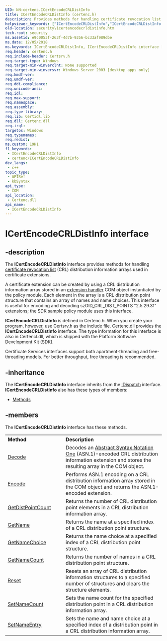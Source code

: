 ```yaml
---
UID: NN:certenc.ICertEncodeCRLDistInfo
title: ICertEncodeCRLDistInfo (certenc.h)
description: Provides methods for handling certificate revocation list (CRL) distribution information arrays used in certificate extensions.
helpviewer_keywords: ["ICertEncodeCRLDistInfo","ICertEncodeCRLDistInfo interface [Security]","ICertEncodeCRLDistInfo interface [Security]","described","_certsrv_icertencodecrldistinfo","certenc/ICertEncodeCRLDistInfo","security.icertencodecrldistinfo"]
old-location: security\icertencodecrldistinfo.htm
tech.root: security
ms.assetid: e9c0053f-263f-4d7b-9356-bc33af989dbe
ms.date: 12/05/2018
ms.keywords: ICertEncodeCRLDistInfo, ICertEncodeCRLDistInfo interface [Security], ICertEncodeCRLDistInfo interface [Security],described, _certsrv_icertencodecrldistinfo, certenc/ICertEncodeCRLDistInfo, security.icertencodecrldistinfo
req.header: certenc.h
req.include-header: Certsrv.h
req.target-type: Windows
req.target-min-winverclnt: None supported
req.target-min-winversvr: Windows Server 2003 [desktop apps only]
req.kmdf-ver: 
req.umdf-ver: 
req.ddi-compliance: 
req.unicode-ansi: 
req.idl: 
req.max-support: 
req.namespace: 
req.assembly: 
req.type-library: 
req.lib: Certidl.lib
req.dll: Certenc.dll
req.irql: 
targetos: Windows
req.typenames: 
req.redist: 
ms.custom: 19H1
f1_keywords:
 - ICertEncodeCRLDistInfo
 - certenc/ICertEncodeCRLDistInfo
dev_langs:
 - c++
topic_type:
 - APIRef
 - kbSyntax
api_type:
 - COM
api_location:
 - Certenc.dll
api_name:
 - ICertEncodeCRLDistInfo
---
```


# ICertEncodeCRLDistInfo interface


## -description

The <b>ICertEncodeCRLDistInfo</b> interface provides methods for handling <a href="https://docs.microsoft.com/windows/desktop/SecGloss/c-gly">certificate revocation list</a> (CRL) distribution information arrays used in certificate extensions.

 A certificate extension can be created by using a CRL distribution information array stored in an 
<a href="https://docs.microsoft.com/windows/desktop/SecCrypto/writing-custom-extension-handlers">extension handler</a> COM object instantiated by the policy module. Each element in the array is a CRL distribution point structure that contains an array of names and name choices. This interface is useful for encoding and decoding szOID_CRL_DIST_POINTS "2.5.29.31" extensions; the SDK sample policy module uses this interface.

<b>ICertEncodeCRLDistInfo</b> is defined in Certenc.h. When you create your program, however, use Certsrv.h as the include file. Certenc.dll provides the <b>ICertEncodeCRLDistInfo</b> interface. The type information for this interface is also in Certencl.dll, which is shipped with the Platform Software Development Kit (SDK).

Certificate Services interfaces support both apartment-threading and free-threading models. For better throughput, free threading is recommended.

## -inheritance

The <b xmlns:loc="http://microsoft.com/wdcml/l10n">ICertEncodeCRLDistInfo</b> interface inherits from the <a href="https://docs.microsoft.com/previous-versions/windows/desktop/api/oaidl/nn-oaidl-idispatch">IDispatch</a> interface. <b>ICertEncodeCRLDistInfo</b> also has these types of members:
<ul>
<li><a href="https://docs.microsoft.com/">Methods</a></li>
</ul>

## -members

The <b>ICertEncodeCRLDistInfo</b> interface has these methods.
<table class="members" id="memberListMethods">
<tr>
<th align="left" width="37%">Method</th>
<th align="left" width="63%">Description</th>
</tr>
<tr data="declared;">
<td align="left" width="37%">
<a href="https://docs.microsoft.com/windows/desktop/api/certenc/nf-certenc-icertencodecrldistinfo-decode">Decode</a>
</td>
<td align="left" width="63%">
Decodes an <a href="https://docs.microsoft.com/windows/desktop/SecGloss/a-gly">Abstract Syntax Notation One</a> (ASN.1)-encoded CRL distribution information extension and stores the resulting array in the COM object.

</td>
</tr>
<tr data="declared;">
<td align="left" width="37%">
<a href="https://docs.microsoft.com/windows/desktop/api/certenc/nf-certenc-icertencodecrldistinfo-encode">Encode</a>
</td>
<td align="left" width="63%">
Performs ASN.1 encoding on a CRL distribution information array stored in the COM object and returns the ASN.1-encoded extension.

</td>
</tr>
<tr data="declared;">
<td align="left" width="37%">
<a href="https://docs.microsoft.com/windows/desktop/api/certenc/nf-certenc-icertencodecrldistinfo-getdistpointcount">GetDistPointCount</a>
</td>
<td align="left" width="63%">
Returns the number of CRL distribution point elements in a CRL distribution information array.

</td>
</tr>
<tr data="declared;">
<td align="left" width="37%">
<a href="https://docs.microsoft.com/windows/desktop/api/certenc/nf-certenc-icertencodecrldistinfo-getname">GetName</a>
</td>
<td align="left" width="63%">
Returns the name at a specified index of a CRL distribution point structure.

</td>
</tr>
<tr data="declared;">
<td align="left" width="37%">
<a href="https://docs.microsoft.com/windows/desktop/api/certenc/nf-certenc-icertencodecrldistinfo-getnamechoice">GetNameChoice</a>
</td>
<td align="left" width="63%">
Returns the name choice at a specified index of a CRL distribution point structure.

</td>
</tr>
<tr data="declared;">
<td align="left" width="37%">
<a href="https://docs.microsoft.com/windows/desktop/api/certenc/nf-certenc-icertencodecrldistinfo-getnamecount">GetNameCount</a>
</td>
<td align="left" width="63%">
Returns the number of names in a CRL distribution point structure.

</td>
</tr>
<tr data="declared;">
<td align="left" width="37%">
<a href="https://docs.microsoft.com/windows/desktop/api/certenc/nf-certenc-icertencodecrldistinfo-reset">Reset</a>
</td>
<td align="left" width="63%">
Resets an array of CRL distribution information structures to a specified number of structures and clears the structure elements.

</td>
</tr>
<tr data="declared;">
<td align="left" width="37%">
<a href="https://docs.microsoft.com/windows/desktop/api/certenc/nf-certenc-icertencodecrldistinfo-setnamecount">SetNameCount</a>
</td>
<td align="left" width="63%">
Sets the name count for the specified distribution point in a CRL distribution information array.

</td>
</tr>
<tr data="declared;">
<td align="left" width="37%">
<a href="https://docs.microsoft.com/windows/desktop/api/certenc/nf-certenc-icertencodecrldistinfo-setnameentry">SetNameEntry</a>
</td>
<td align="left" width="63%">
Sets the name and name choice at a specified index of a distribution point in a CRL distribution information array.

</td>
</tr>
</table>

